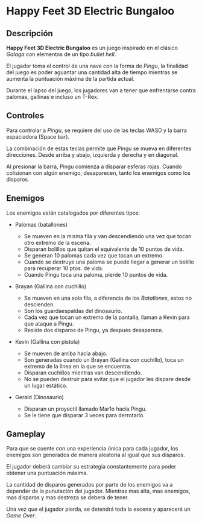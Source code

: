 # Happy Feet 3D Electric Bungaloo

## Descripción
__Happy Feet 3D Electric Bungaloo__ es un juego inspirado en el clásico _Galaga_ con elementos de un tipo _bullet hell_.

El jugador toma el control de una nave con la forma de _Pingu_, la finalidad del juego es poder aguantar una cantidad alta de tiempo mientras se aumenta la puntuación máxima de la partida actual.

Durante el lapso del juego, los jugadores van a tener que enfrentarse contra palomas, gallinas e incluso un T-Rex.

## Controles
Para controlar a _Pingu_, se requiere del uso de las teclas WASD y la barra espaciadora (Space bar).

La combinación de estas teclas permite que Pingu se mueva en diferentes direcciones. 
Desde arriba y abajo, izquierda y derecha y en diagonal.

Al presionar la barra, Pingu comienza a disparar esferas rojas. Cuando colisionan con algún enemigo, desaparecen, tanto los enemigos como los disparos.

## Enemigos
Los enemigos están catalogados por diferentes tipos:

* Palomas (batallones)
    * Se mueven en la misma fila y van descendiendo una vez que tocan otro extremo de la escena.
    * Disparan bolillos que quitan el equivalente de 10 puntos de vida.
    * Se generan 10 palomas cada vez que tocan un extremo.
    * Cuando se destruye una paloma se puede llegar a generar un bolillo para recuperar 10 ptos. de vida.
    * Cuando Pingu toca una paloma, pierde 10 puntos de vida.

* Brayan (Gallina con cuchillo)
    * Se mueven en una sola fila, a diferencia de los _Batallones_, estos no descienden.
    * Son los guardaespaldas del dinosaurio.
    * Cada vez que tocan un extremo de la pantalla, llaman a Kevin para que ataque a Pingu.
    * Resiste dos disparos de Pingu, ya después desaparece.

* Kevin (Gallina con pistola)
    * Se mueven de arriba hacía abajo.
    * Son generadas cuando un Brayan (Gallina con cuchillo), toca un extremo de la línea en la que se encuentra.
    * Disparan cuchillos mientras van descendiendo.
    * No se pueden destruir para evitar que el jugador les dispare desde un lugar estático.

* Gerald (Dinosaurio)
    * Disparan un proyectil llamado Mar1o hacía Pingu.
    * Se le tiene que disparar 3 veces para derrotarlo.

## Gameplay
Para que se cuente con una experiencia única para cada jugador, los enemigos son generados de manera aleatoria al igual que sus disparos.

El jugador deberá cambiar su estrategia constantemente para poder obtener una puntuación máxima.

La cantidad de disparos generados por parte de los enemigos va a depender de la punutación del jugador.
Mientras mas alta, mas enemigos, mas disparos y mas destreza se deberá de tener. 

Una vez que el jugador pierda, se detendrá toda la escena y aparecerá un _Game Over_.

